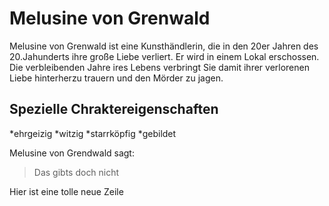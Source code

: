 # Melusine von Grenwald

Melusine von Grenwald ist eine Kunsthändlerin, die in den 20er Jahren des 20.Jahunderts ihre große Liebe verliert. Er wird in einem Lokal erschossen. Die verbleibenden Jahre ires Lebens verbringt Sie damit ihrer verlorenen Liebe hinterherzu trauern und den Mörder zu jagen.

## Spezielle Chraktereigenschaften


*ehrgeizig
*witzig
*starrköpfig
*gebildet

Melusine von Grendwald sagt:
> Das gibts doch nicht

Hier ist eine tolle neue Zeile